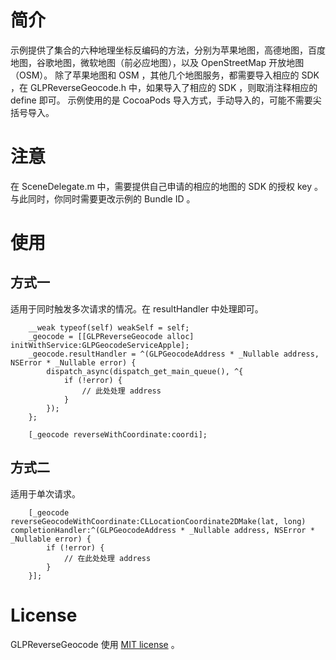 

# 简介
示例提供了集合的六种地理坐标反编码的方法，分别为苹果地图，高德地图，百度地图，谷歌地图，微软地图（前必应地图），以及 OpenStreetMap 开放地图（OSM）。
除了苹果地图和 OSM ，其他几个地图服务，都需要导入相应的 SDK ，在 GLPReverseGeocode.h 中，如果导入了相应的 SDK ，则取消注释相应的 define 即可。
示例使用的是 CocoaPods 导入方式，手动导入的，可能不需要尖括号导入。

# 注意
在 SceneDelegate.m 中，需要提供自己申请的相应的地图的 SDK 的授权 key 。与此同时，你同时需要更改示例的 Bundle ID 。

# 使用
## 方式一
适用于同时触发多次请求的情况。在 resultHandler 中处理即可。
```objc
    __weak typeof(self) weakSelf = self;
    _geocode = [[GLPReverseGeocode alloc] initWithService:GLPGeocodeServiceApple];
    _geocode.resultHandler = ^(GLPGeocodeAddress * _Nullable address, NSError * _Nullable error) {
        dispatch_async(dispatch_get_main_queue(), ^{
            if (!error) {
                // 此处处理 address
            }
        });
    };
    
    [_geocode reverseWithCoordinate:coordi];
```

## 方式二
适用于单次请求。
```objc
    [_geocode reverseGeocodeWithCoordinate:CLLocationCoordinate2DMake(lat, long) completionHandler:^(GLPGeocodeAddress * _Nullable address, NSError * _Nullable error) {
        if (!error) {
            // 在此处处理 address
        }
    }];
```

# License
GLPReverseGeocode 使用 [MIT license](http://opensource.org/licenses/MIT) 。
